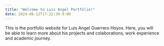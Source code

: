 ```yaml
---
title: "Welcome to Luis Angel Portfolio!"
date: 2024-06-12T17:22:30-0:00
---
```


This is the portfolio website for Luis Angel Guerrero Hoyos. Here, you will be able to learn more about his projects and colaborations, work experience and academic journey.